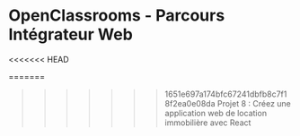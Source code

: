 # OpenClassrooms - Parcours Intégrateur Web
<<<<<<< HEAD

=======
>>>>>>> 1651e697a174bfc67241dbfb8c7f18f2ea0e08da
Projet 8 : Créez une application web de location immobilière avec React
